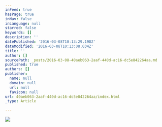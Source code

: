 ```yaml
---
inFeed: true
hasPage: true
inNav: false
inLanguage: null
starred: false
keywords: []
description: ''
datePublished: '2016-03-08T10:13:29.198Z'
dateModified: '2016-03-08T10:13:08.034Z'
title: ''
author: []
sourcePath: _posts/2016-03-08-40aeb063-2aaf-440d-ac16-dc5e842264aa.md
published: true
authors: []
publisher:
  name: null
  domain: null
  url: null
  favicon: null
url: 40aeb063-2aaf-440d-ac16-dc5e842264aa/index.html
_type: Article

---
```

![](https://s3-us-west-2.amazonaws.com/the-grid-img/p/a0e0163f784e306a17c607f65c2bd1a66750cce5.jpg)
